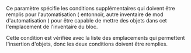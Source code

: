 Ce paramètre spécifie les conditions supplémentaires qui doivent être remplis pour l'automatisation ( entonnoir, autre inventaire de mod d'automatisation ) pour être capable de mettre des objets dans cet l'emplacement de l'inventaire du bloc.

Cette condition est vérifiée avec la liste des emplacements qui permettent l'insertion d'objets,
donc les deux conditions doivent être remplies.